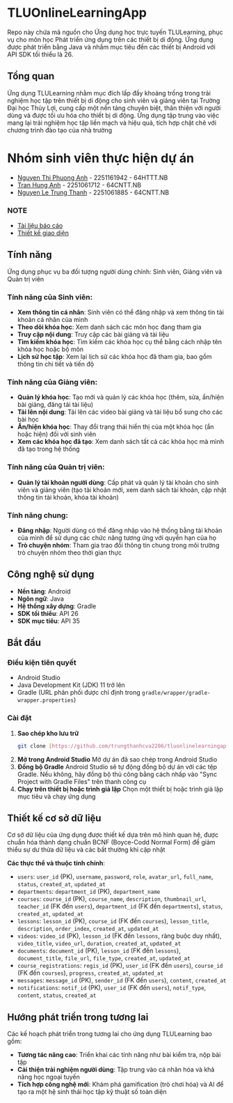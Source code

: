 # TLUOnlineLearningApp

Repo này chứa mã nguồn cho Ứng dụng học trực tuyến TLULearning, phục vụ cho môn học Phát triển ứng dụng trên các thiết bị di động. Ứng dụng được phát triển bằng Java và nhắm mục tiêu đến các thiết bị Android với API SDK tối thiểu là 26.

## Tổng quan

Ứng dụng TLULearning nhằm mục đích lấp đầy khoảng trống trong trải nghiệm học tập trên thiết bị di động cho sinh viên và giảng viên tại Trường Đại học Thủy Lợi, cung cấp một nền tảng chuyên biệt, thân thiện với người dùng và được tối ưu hóa cho thiết bị di động. Ứng dụng tập trung vào việc mang lại trải nghiệm học tập liền mạch và hiệu quả, tích hợp chặt chẽ với chương trình đào tạo của nhà trường

# Nhóm sinh viên thực hiện dự án

- [Nguyen Thi Phuong Anh](https://github.com/ntpa812) - 2251161942 - 64HTTT.NB
- [Tran Hung Anh](https://github.com/hunganh7204) - 2251061712 - 64CNTT.NB
- [Nguyen Le Trung Thanh](https://github.com/trungthanhcva2206) - 2251061885 - 64CNTT.NB

### NOTE

- [Tài liệu báo cáo](https://docs.google.com/document/d/1a4ASaS-tqENg4HVe3Yz0cIjeiJf_au0h/edit?usp=sharing&ouid=103250931260588488904&rtpof=true&sd=true)
- [Thiết kế giao diện](https://www.figma.com/design/x5MHCLc5jwGazjYQ0upEeW/TLULearning---mobile?m=auto&t=5z1FBiagNUEK4qwh-1)

## Tính năng

Ứng dụng phục vụ ba đối tượng người dùng chính: Sinh viên, Giảng viên và Quản trị viên

### Tính năng của Sinh viên:
* **Xem thông tin cá nhân**: Sinh viên có thể đăng nhập và xem thông tin tài khoản cá nhân của mình
* **Theo dõi khóa học**: Xem danh sách các môn học đang tham gia
* **Truy cập nội dung**: Truy cập các bài giảng và tài liệu
* **Tìm kiếm khóa học**: Tìm kiếm các khóa học cụ thể bằng cách nhập tên khóa học hoặc bộ môn
* **Lịch sử học tập**: Xem lại lịch sử các khóa học đã tham gia, bao gồm thông tin chi tiết và tiến độ

### Tính năng của Giảng viên:
* **Quản lý khóa học**: Tạo mới và quản lý các khóa học (thêm, sửa, ẩn/hiện bài giảng, đăng tải tài liệu)
* **Tải lên nội dung**: Tải lên các video bài giảng và tài liệu bổ sung cho các bài học
* **Ẩn/hiện khóa học**: Thay đổi trạng thái hiển thị của một khóa học (ẩn hoặc hiện) đối với sinh viên
* **Xem các khóa học đã tạo**: Xem danh sách tất cả các khóa học mà mình đã tạo trong hệ thống

### Tính năng của Quản trị viên:
* **Quản lý tài khoản người dùng**: Cấp phát và quản lý tài khoản cho sinh viên và giảng viên (tạo tài khoản mới, xem danh sách tài khoản, cập nhật thông tin tài khoản, khóa tài khoản)

### Tính năng chung:
* **Đăng nhập**: Người dùng có thể đăng nhập vào hệ thống bằng tài khoản của mình để sử dụng các chức năng tương ứng với quyền hạn của họ
* **Trò chuyện nhóm**: Tham gia trao đổi thông tin chung trong môi trường trò chuyện nhóm theo thời gian thực

## Công nghệ sử dụng

* **Nền tảng**: Android
* **Ngôn ngữ**: Java
* **Hệ thống xây dựng**: Gradle
* **SDK tối thiểu**: API 26
* **SDK mục tiêu**: API 35

## Bắt đầu

### Điều kiện tiên quyết

* Android Studio
* Java Development Kit (JDK) 11 trở lên
* Gradle (URL phân phối được chỉ định trong `gradle/wrapper/gradle-wrapper.properties`)

### Cài đặt

1.  **Sao chép kho lưu trữ**
    ```bash
    git clone [https://github.com/trungthanhcva2206/tluonlinelearningapp.git](https://github.com/trungthanhcva2206/tluonlinelearningapp.git)
    ```
2.  **Mở trong Android Studio**
    Mở dự án đã sao chép trong Android Studio
3.  **Đồng bộ Gradle**
    Android Studio sẽ tự động đồng bộ dự án với các tệp Gradle. Nếu không, hãy đồng bộ thủ công bằng cách nhấp vào "Sync Project with Gradle Files" trên thanh công cụ
4.  **Chạy trên thiết bị hoặc trình giả lập**
    Chọn một thiết bị hoặc trình giả lập mục tiêu và chạy ứng dụng

## Thiết kế cơ sở dữ liệu

Cơ sở dữ liệu của ứng dụng được thiết kế dựa trên mô hình quan hệ, được chuẩn hóa thành dạng chuẩn BCNF (Boyce-Codd Normal Form) để giảm thiểu sự dư thừa dữ liệu và các bất thường khi cập nhật

**Các thực thể và thuộc tính chính**:
* `users`: `user_id` (PK), `username`, `password`, `role`, `avatar_url`, `full_name`, `status`, `created_at`, `updated_at`
* `departments`: `department_id` (PK), `department_name`
* `courses`: `course_id` (PK), `course_name`, `description`, `thumbnail_url`, `teacher_id` (FK đến `users`), `department_id` (FK đến `departments`), `status`, `created_at`, `updated_at`
* `lessons`: `lesson_id` (PK), `course_id` (FK đến `courses`), `lesson_title`, `description`, `order_index`, `created_at`, `updated_at`
* `videos`: `video_id` (PK), `lesson_id` (FK đến `lessons`, ràng buộc duy nhất), `video_title`, `video_url`, `duration`, `created_at`, `updated_at`
* `documents`: `document_id` (PK), `lesson_id` (FK đến `lessons`), `document_title`, `file_url`, `file_type`, `created_at`, `updated_at`
* `course_registrations`: `regis_id` (PK), `user_id` (FK đến `users`), `course_id` (FK đến `courses`), `progress`, `created_at`, `updated_at`
* `messages`: `message_id` (PK), `sender_id` (FK đến `users`), `content`, `created_at`
* `notifications`: `notif_id` (PK), `user_id` (FK đến `users`), `notif_type`, `content`, `status`, `created_at`

## Hướng phát triển trong tương lai

Các kế hoạch phát triển trong tương lai cho ứng dụng TLULearning bao gồm:
* **Tương tác nâng cao**: Triển khai các tính năng như bài kiểm tra, nộp bài tập
* **Cải thiện trải nghiệm người dùng**: Tập trung vào cá nhân hóa và khả năng học ngoại tuyến
* **Tích hợp công nghệ mới**: Khám phá gamification (trò chơi hóa) và AI để tạo ra một hệ sinh thái học tập kỹ thuật số toàn diện
